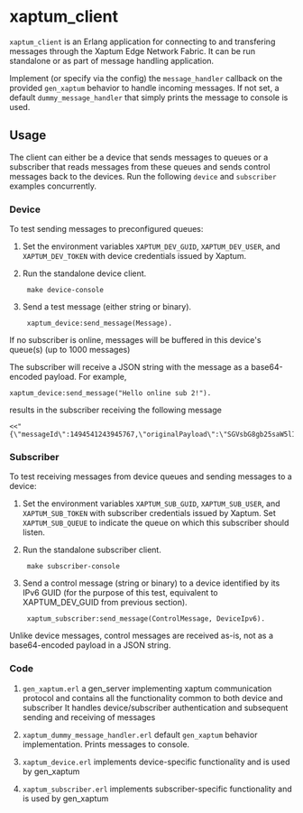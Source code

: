 # xaptum_client

`xaptum_client` is an Erlang application for connecting to and transfering
messages through the Xaptum Edge Network Fabric. It can be run standalone or
as part of message handling application.

Implement (or specify via the config) the `message_handler` callback on the
provided `gen_xaptum` behavior to handle incoming messages.  If not set, a
default `dummy_message_handler` that simply prints the message to console is
used.


## Usage

The client can either be a device that sends messages to queues or a
subscriber that reads messages from these queues and sends control messages
back to the devices. Run the following `device` and `subscriber` examples
concurrently.

### Device

To test sending messages to preconfigured queues:
  
1. Set the environment variables `XAPTUM_DEV_GUID`, `XAPTUM_DEV_USER`, and
`XAPTUM_DEV_TOKEN` with device credentials issued by Xaptum.
  
1. Run the standalone device client.

        make device-console
  
1. Send a test message (either string or binary).

        xaptum_device:send_message(Message).
  
If no subscriber is online, messages will be buffered in this device's queue(s) (up to 1000 messages)

The subscriber will receive a JSON string with the message as a base64-encoded
payload. For example,

    xaptum_device:send_message("Hello online sub 2!").

results in the subscriber receiving the following message

    <<"{\"messageId\":1494541243945767,\"originalPayload\":\"SGVsbG8gb25saW5lIHN1YiAyIQ==\",\"vbId\":83,\"accountId\":23,\"domainId\":23}">>
 

### Subscriber

To test receiving messages from device queues and sending messages to a device:
 
1. Set the environment variables `XAPTUM_SUB_GUID`, `XAPTUM_SUB_USER`, and
 `XAPTUM_SUB_TOKEN` with subscriber credentials issued by Xaptum. Set
 `XAPTUM_SUB_QUEUE` to indicate the queue on which this subscriber should
 listen.
 
1. Run the standalone subscriber client.

        make subscriber-console

1. Send a control message (string or binary) to a device identified by its
 IPv6 GUID (for the purpose of this test, equivalent to XAPTUM_DEV_GUID from previous section).
 
        xaptum_subscriber:send_message(ControlMessage, DeviceIpv6).
 
Unlike device messages, control messages are received as-is, not as a
base64-encoded payload in a JSON string.


### Code

1. `gen_xaptum.erl` 
a gen_server implementing xaptum communication protocol and contains all the 
functionality common to both device and subscriber 
It handles device/subscriber authentication and subsequent sending and receiving of messages

1. `xaptum_dummy_message_handler.erl` default `gen_xaptum` behavior implementation. 
Prints messages to console. 

1. `xaptum_device.erl` 
 implements device-specific functionality and is used by gen_xaptum
 
1. `xaptum_subscriber.erl` 
 implements subscriber-specific functionality and is used by gen_xaptum
